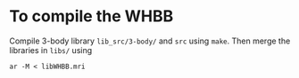 # To compile the WHBB

Compile 3-body library `lib_src/3-body/` and `src` using `make`. Then merge the libraries in `libs/` using
```
ar -M < libWHBB.mri
```